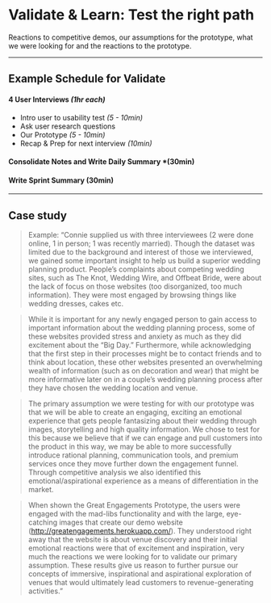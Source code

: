 # Validate & Learn: Test the right path

Reactions to competitive demos, our assumptions for the prototype, what we were
looking for and the reactions to the prototype.

---

## Example Schedule for Validate

#### 4 User Interviews *(1hr each)*

* Intro user to usability test *(5 - 10min)*
* Ask user research questions
* Our Prototype *(5 - 10min)*
* Recap & Prep for next interview *(10min)*

#### Consolidate Notes and Write Daily Summary *(30min)

#### Write Sprint Summary (30min)

---

## Case study

> Example: “Connie supplied us with three interviewees (2 were done online, 1 in
> person; 1 was recently married). Though the dataset was limited due to the
> background and interest of those we interviewed, we gained some important
> insight to help us build a superior wedding planning product. People’s
> complaints about competing wedding sites, such as The Knot, Wedding Wire, and
> Offbeat Bride, were about the lack of focus on those websites (too
> disorganized, too much information). They were most engaged by browsing things
> like wedding dresses, cakes  etc.

> While it is important for any newly engaged person to gain access to important
> information about the wedding planning process, some of these websites
> provided stress and anxiety as much as they did excitement about the “Big
> Day.” Furthermore, while acknowledging that the first step in their processes
> might be to contact friends and to think about location, these other websites
> presented an overwhelming wealth of information (such as on decoration and
> wear) that might be more informative later on in a couple’s wedding planning
> process after they have chosen the wedding location and venue.

> The primary assumption we were testing for with our prototype was that we will
> be able to create an engaging, exciting an emotional experience that gets
> people fantasizing about their wedding through images, storytelling and high
> quality information. We chose to test for this because we believe that if we
> can engage and pull customers into the product in this way, we may be able to
> more successfully introduce rational planning, communication tools, and
> premium services once they move further down the engagement funnel. Through
> competitive analysis we also identified this emotional/aspirational experience
> as a means of differentiation in the market.

> When shown the Great Engagements Prototype, the users were engaged with the
> mad-libs functionality and with the large, eye-catching images that create our
> demo website (http://greatengagements.herokuapp.com/). They understood right
> away that the website is about venue discovery and their initial emotional
> reactions were that of excitement and inspiration, very much the reactions we
> were looking for to validate our primary assumption. These results give us
> reason to further pursue our concepts of immersive, inspirational and
> aspirational exploration of venues that would ultimately lead customers to
> revenue-generating activities.”
